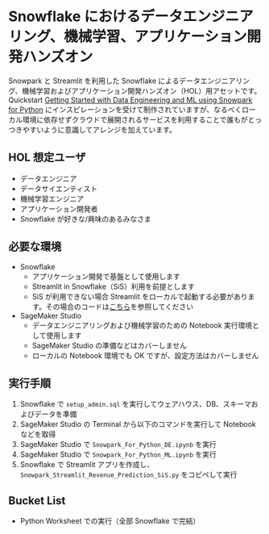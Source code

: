 # Snowflake におけるデータエンジニアリング、機械学習、アプリケーション開発ハンズオン
Snowpark と Streamlit を利用した Snowflake によるデータエンジニアリング、機械学習およびアプリケーション開発ハンズオン（HOL）用アセットです。
Quickstart [Getting Started with Data Engineering and ML using Snowpark for Python](https://quickstarts.snowflake.com/guide/getting_started_with_dataengineering_ml_using_snowpark_python/index.html) にインスピレーションを受けて制作されていますが、なるべくローカル環境に依存せずクラウドで展開されるサービスを利用することで誰もがとっつきやすいように意識してアレンジを加えています。

## HOL 想定ユーザ
- データエンジニア
- データサイエンティスト
- 機械学習エンジニア
- アプリケーション開発者
- Snowflake が好きな/興味のあるみなさま

## 必要な環境
- Snowflake
  - アプリケーション開発で基盤として使用します
  - Streamlit in Snowflake（SiS）利用を前提とします
  - SiS が利用できない場合 Streamlit をローカルで起動する必要があります。その場合のコードは[こちら](https://github.com/Snowflake-Labs/sfguide-getting-started-dataengineering-ml-snowpark-python/blob/main/Snowpark_Streamlit_Revenue_Prediction.py)を参照してください
- SageMaker Studio
  - データエンジニアリングおよび機械学習のための Notebook 実行環境として使用します
  - SageMaker Studio の準備などはカバーしません
  - ローカルの Notebook 環境でも OK ですが、設定方法はカバーしません

## 実行手順
1. Snowflake で `setup_admin.sql` を実行してウェアハウス、DB、スキーマおよびデータを準備
2. SageMaker Studio の Terminal から以下のコマンドを実行して Notebook などを取得
3. SageMaker Studio で `Snowpark_For_Python_DE.ipynb` を実行
4. SageMaker Studio で `Snowpark_For_Python_ML.ipynb` を実行
5. Snowflake で Streamlit アプリを作成し、`Snowpark_Streamlit_Revenue_Prediction_SiS.py` をコピペして実行

## Bucket List
- Python Worksheet での実行（全部 Snowflake で完結）

